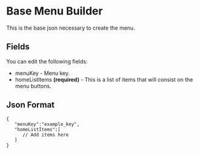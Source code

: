 
# Base Menu Builder
This is the base json necessary to create the menu.

  

## Fields

  

You can edit the following fields:

  
- menuKey - Menu key.
- homeListItems **(required)** - This is a list of items that will consist on the menu buttons.



  

## Json Format

  

    {
       "menuKey":"example_key",
       "homeListItems":[
          // Add items here
       ]
    }

  

